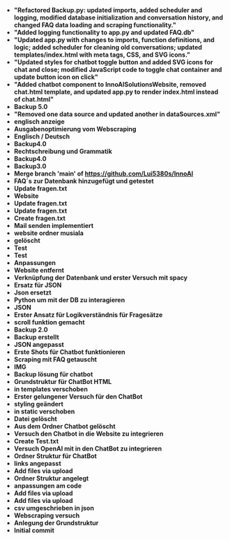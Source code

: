 - **"Refactored Backup.py: updated imports, added scheduler and logging, modified database initialization and conversation history, and changed FAQ data loading and scraping functionality."**
- **"Added logging functionality to app.py and updated FAQ.db"**
- **"Updated app.py with changes to imports, function definitions, and logic; added scheduler for cleaning old conversations; updated templates/index.html with meta tags, CSS, and SVG icons."**
- **"Updated styles for chatbot toggle button and added SVG icons for chat and close; modified JavaScript code to toggle chat container and update button icon on click"**
- **"Added chatbot component to InnoAISolutionsWebsite, removed chat.html template, and updated app.py to render index.html instead of chat.html"**
- **Backup 5.0**
- **"Removed one data source and updated another in dataSources.xml"**
- **englisch anzeige**
- **Ausgabenoptimierung vom Webscraping**
- **Englisch / Deutsch**
- **Backup4.0**
- **Rechtschreibung und Grammatik**
- **Backup4.0**
- **Backup3.0**
- **Merge branch 'main' of https://github.com/Lui5380s/InnoAI**
- **FAQ´s zur Datenbank hinzugefügt und getestet**
- **Update fragen.txt**
- **Website**
- **Update fragen.txt**
- **Update fragen.txt**
- **Create fragen.txt**
- **Mail senden implementiert**
- **website ordner musiala**
- **gelöscht**
- **Test**
- **Test**
- **Anpassungen**
- **Website entfernt**
- **Verknüpfung der Datenbank und erster Versuch mit spacy**
- **Ersatz für JSON**
- **Json ersetzt**
- **Python um mit der DB zu interagieren**
- **JSON**
- **Erster Ansatz für Logikverständnis für Fragesätze**
- **scroll funktion gemacht**
- **Backup 2.0**
- **Backup erstellt**
- **JSON angepasst**
- **Erste Shots für Chatbot funktionieren**
- **Scraping mit FAQ getauscht**
- **IMG**
- **Backup lösung für chatbot**
- **Grundstruktur für ChatBot HTML**
- **in templates verschoben**
- **Erster gelungener Versuch für den ChatBot**
- **styling geändert**
- **in static verschoben**
- **Datei gelöscht**
- **Aus dem Ordner Chatbot gelöscht**
- **Versuch den Chatbot in die Website zu integrieren**
- **Create Test.txt**
- **Versuch OpenAI mit in den ChatBot zu integrieren**
- **Ordner Struktur für ChatBot**
- **links angepasst**
- **Add files via upload**
- **Ordner Struktur angelegt**
- **anpassungen am code**
- **Add files via upload**
- **Add files via upload**
- **csv umgeschrieben in json**
- **Webscraping versuch**
- **Anlegung der Grundstruktur**
- **Initial commit**